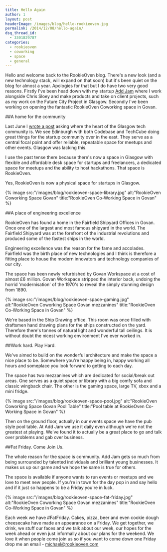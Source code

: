 ```yaml
---
title: Hello Again
author: 1
layout: post
headerImage: /images/blog/hello-rookieoven.jpg
permalink: /2014/12/08/hello-again/
dsq_thread_id:
  - 3301829787
categories:
  - rookieoven
  - coworking
  - space
  - general
---
```


Hello and welcome back to the RookieOven blog. There's a new look (and a new technology stack, will expand on that soon) but it's been quiet on the blog for almost a year. Apologies for that but I do have two very good reasons. Firstly I've been head down with my startup [Add Jam](https://addjam.com) where I work alongside Chris Sloey and make products and take on client projects, such as my work on the Future City Project in Glasgow. Secondly I've been working on opening the fantastic RookieOven Coworking space in Govan.

##A home for the community

Last June I [wrote a post](http://rookieoven.com/2014/06/18/where-is-the-heart-of-the-glasgow-tech-community/) asking where the heart of the Glasgow tech community is. We see Edinburgh with both Codebase and TechCube doing great things for the startup community over in the east. They serve as a central focal point and offer reliable, repeatable space for meetups and other events. Glasgow was lacking this.

I use the past tense there because there's now a space in Glasgow with flexible and affordable desk space for startups and freelancers, a dedicated space for meetups and the ability to host hackathons. That space is RookieOven.

Yes, RookieOven is now a physical space for startups in Glasgow.

{% image src:"/images/blog/rookieoven-space-library.jpg" alt:"RookieOven Coworking Space Govan" title:"RookieOven Co-Working Space in Govan" %}

##A place of engineering excellence

RookieOven has found a home in the Fairfield Shipyard Offices in Govan. Once one of the largest and most famous shipyard in the world. The Fairfield Shipyard was at the forefront of the industrial revolutions and produced some of the fastest ships in the world.

Engineering excellence was the reason for the fame and accolades. Fairfield was the birth place of new technologies and I think is therefore a fitting place to house the modern innovators and technology companies of our city.

The space has been newly refurbished by Govan Workspace at a cost of almost £6 million. Govan Workspace stripped the interior back, undoing the horrid 'modernisation' of the 1970's to reveal the simply stunning design from 1890.

{% image src:"/images/blog/rookieoven-space-gaming.jpg" alt:"RookieOven Coworking Space Govan mezzanines" title:"RookieOven Co-Working Space in Govan" %}

We're based in the Ship Drawing office. This room was once filled with draftsmen hand drawing plans for the ships constructed on the yard. Therefore there's tonnes of natural light and wonderful tall ceilings. It is without doubt the nicest working environment I've ever worked in.

##Work hard. Play Hard.

We've aimed to build on the wonderful architecture and make the space a nice place to be. Somewhere you're happy being in, happy working all hours and someplace you look forward to getting to each day.

The space has two mezzanines which are dedicated for social/break out areas. One serves as a quiet space or library with a big comfy sofa and classic wingback chair. The other is the gaming space, large TV, xbox and a mini fridge.

{% image src:"/images/blog/rookieoven-space-pool.jpg" alt:"RookieOven Coworking Space Govan Pool Table" title:"Pool table at RookieOven Co-Working Space in Govan" %}

Then on the ground floor, actually in our events space we have the pub style pool table. At Add Jam we use it daily even although we're not the greatest at playing. We've found it to actually be a great place to go and talk over problems and gab over business.

##Fat Friday. Come Join Us.

The whole reason for the space is community. Add Jam gets so much from being surrounded by talented individuals and brilliant young businesses. It makes us up our game and we hope the same is true for others.

The space is available if anyone wants to run events or meetups and we love to meet new people. If you're in town for the day pop in and say hello and if it just so happens to be a Friday you're in luck.

{% image src:"/images/blog/rookieoven-space-fat-friday.jpg" alt:"RookieOven Coworking Space Govan mezzanines" title:"RookieOven Co-Working Space in Govan" %}

Each week we have #FatFriday. Cakes, pizza, beer and even cookie dough cheesecake have made an appearance on a Friday. We get together, we drink, we stuff our faces and we talk about our week, our hopes for the week ahead or even just informally about our plans for the weekend. We love it when people come join us so if you want to come down one Friday drop me an email - michael@rookieoven.com
